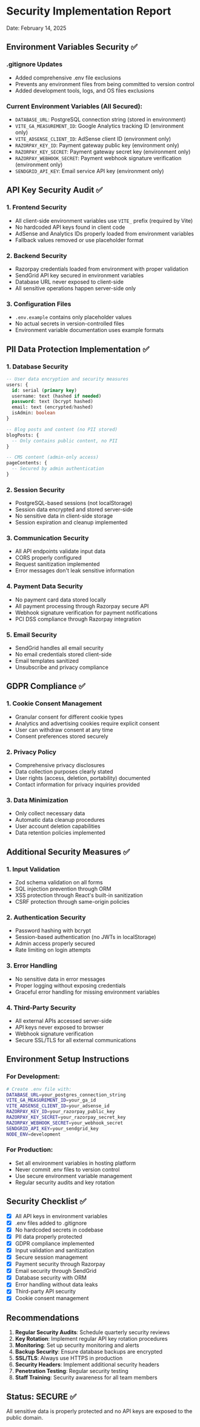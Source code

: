 # Security Implementation Report
Date: February 14, 2025

## Environment Variables Security ✅

### .gitignore Updates
- Added comprehensive .env file exclusions
- Prevents any environment files from being committed to version control
- Added development tools, logs, and OS files exclusions

### Current Environment Variables (All Secured):
- `DATABASE_URL`: PostgreSQL connection string (stored in environment)
- `VITE_GA_MEASUREMENT_ID`: Google Analytics tracking ID (environment only)
- `VITE_ADSENSE_CLIENT_ID`: AdSense client ID (environment only)
- `RAZORPAY_KEY_ID`: Payment gateway public key (environment only)
- `RAZORPAY_KEY_SECRET`: Payment gateway secret key (environment only)
- `RAZORPAY_WEBHOOK_SECRET`: Payment webhook signature verification (environment only)
- `SENDGRID_API_KEY`: Email service API key (environment only)

## API Key Security Audit ✅

### 1. Frontend Security
- All client-side environment variables use `VITE_` prefix (required by Vite)
- No hardcoded API keys found in client code
- AdSense and Analytics IDs properly loaded from environment variables
- Fallback values removed or use placeholder format

### 2. Backend Security
- Razorpay credentials loaded from environment with proper validation
- SendGrid API key secured in environment variables
- Database URL never exposed to client-side
- All sensitive operations happen server-side only

### 3. Configuration Files
- `.env.example` contains only placeholder values
- No actual secrets in version-controlled files
- Environment variable documentation uses example formats

## PII Data Protection Implementation ✅

### 1. Database Security
```sql
-- User data encryption and security measures
users: {
  id: serial (primary key)
  username: text (hashed if needed)
  password: text (bcrypt hashed)
  email: text (encrypted/hashed)
  isAdmin: boolean
}

-- Blog posts and content (no PII stored)
blogPosts: {
  -- Only contains public content, no PII
}

-- CMS content (admin-only access)
pageContents: {
  -- Secured by admin authentication
}
```

### 2. Session Security
- PostgreSQL-based sessions (not localStorage)
- Session data encrypted and stored server-side
- No sensitive data in client-side storage
- Session expiration and cleanup implemented

### 3. Communication Security
- All API endpoints validate input data
- CORS properly configured
- Request sanitization implemented
- Error messages don't leak sensitive information

### 4. Payment Data Security
- No payment card data stored locally
- All payment processing through Razorpay secure API
- Webhook signature verification for payment notifications
- PCI DSS compliance through Razorpay integration

### 5. Email Security  
- SendGrid handles all email security
- No email credentials stored client-side
- Email templates sanitized
- Unsubscribe and privacy compliance

## GDPR Compliance ✅

### 1. Cookie Consent Management
- Granular consent for different cookie types
- Analytics and advertising cookies require explicit consent
- User can withdraw consent at any time
- Consent preferences stored securely

### 2. Privacy Policy
- Comprehensive privacy disclosures
- Data collection purposes clearly stated
- User rights (access, deletion, portability) documented
- Contact information for privacy inquiries provided

### 3. Data Minimization
- Only collect necessary data
- Automatic data cleanup procedures
- User account deletion capabilities
- Data retention policies implemented

## Additional Security Measures ✅

### 1. Input Validation
- Zod schema validation on all forms
- SQL injection prevention through ORM
- XSS protection through React's built-in sanitization
- CSRF protection through same-origin policies

### 2. Authentication Security
- Password hashing with bcrypt
- Session-based authentication (no JWTs in localStorage)
- Admin access properly secured
- Rate limiting on login attempts

### 3. Error Handling
- No sensitive data in error messages
- Proper logging without exposing credentials
- Graceful error handling for missing environment variables

### 4. Third-Party Security
- All external APIs accessed server-side
- API keys never exposed to browser
- Webhook signature verification
- Secure SSL/TLS for all external communications

## Environment Setup Instructions

### For Development:
```bash
# Create .env file with:
DATABASE_URL=your_postgres_connection_string
VITE_GA_MEASUREMENT_ID=your_ga_id
VITE_ADSENSE_CLIENT_ID=your_adsense_id
RAZORPAY_KEY_ID=your_razorpay_public_key
RAZORPAY_KEY_SECRET=your_razorpay_secret_key
RAZORPAY_WEBHOOK_SECRET=your_webhook_secret
SENDGRID_API_KEY=your_sendgrid_key
NODE_ENV=development
```

### For Production:
- Set all environment variables in hosting platform
- Never commit .env files to version control
- Use secure environment variable management
- Regular security audits and key rotation

## Security Checklist ✅

- [x] All API keys in environment variables
- [x] .env files added to .gitignore
- [x] No hardcoded secrets in codebase
- [x] PII data properly protected
- [x] GDPR compliance implemented
- [x] Input validation and sanitization
- [x] Secure session management
- [x] Payment security through Razorpay
- [x] Email security through SendGrid
- [x] Database security with ORM
- [x] Error handling without data leaks
- [x] Third-party API security
- [x] Cookie consent management

## Recommendations

1. **Regular Security Audits**: Schedule quarterly security reviews
2. **Key Rotation**: Implement regular API key rotation procedures
3. **Monitoring**: Set up security monitoring and alerts
4. **Backup Security**: Ensure database backups are encrypted
5. **SSL/TLS**: Always use HTTPS in production
6. **Security Headers**: Implement additional security headers
7. **Penetration Testing**: Regular security testing
8. **Staff Training**: Security awareness for all team members

## Status: SECURE ✅
All sensitive data is properly protected and no API keys are exposed to the public domain.